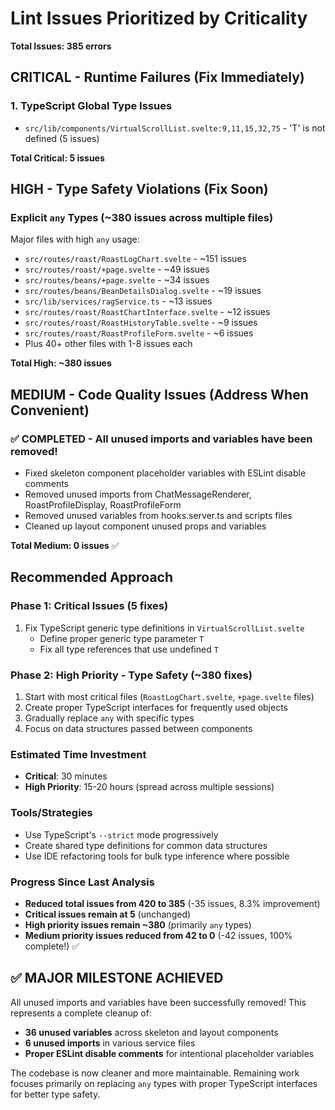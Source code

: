 # Lint Issues Prioritized by Criticality

**Total Issues: 385 errors**

## CRITICAL - Runtime Failures (Fix Immediately)

### 1. TypeScript Global Type Issues

- `src/lib/components/VirtualScrollList.svelte:9,11,15,32,75` - 'T' is not defined (5 issues)

**Total Critical: 5 issues**

## HIGH - Type Safety Violations (Fix Soon)

### Explicit `any` Types (~380 issues across multiple files)

Major files with high `any` usage:

- `src/routes/roast/RoastLogChart.svelte` - ~151 issues
- `src/routes/roast/+page.svelte` - ~49 issues
- `src/routes/beans/+page.svelte` - ~34 issues
- `src/routes/beans/BeanDetailsDialog.svelte` - ~19 issues
- `src/lib/services/ragService.ts` - ~13 issues
- `src/routes/roast/RoastChartInterface.svelte` - ~12 issues
- `src/routes/roast/RoastHistoryTable.svelte` - ~9 issues
- `src/routes/roast/RoastProfileForm.svelte` - ~6 issues
- Plus 40+ other files with 1-8 issues each

**Total High: ~380 issues**

## MEDIUM - Code Quality Issues (Address When Convenient)

### ✅ COMPLETED - All unused imports and variables have been removed!

- Fixed skeleton component placeholder variables with ESLint disable comments
- Removed unused imports from ChatMessageRenderer, RoastProfileDisplay, RoastProfileForm
- Removed unused variables from hooks.server.ts and scripts files
- Cleaned up layout component unused props and variables

**Total Medium: 0 issues** ✅

## Recommended Approach

### Phase 1: Critical Issues (5 fixes)

1. Fix TypeScript generic type definitions in `VirtualScrollList.svelte`
   - Define proper generic type parameter `T`
   - Fix all type references that use undefined `T`

### Phase 2: High Priority - Type Safety (~380 fixes)

1. Start with most critical files (`RoastLogChart.svelte`, `+page.svelte` files)
2. Create proper TypeScript interfaces for frequently used objects
3. Gradually replace `any` with specific types
4. Focus on data structures passed between components

### Estimated Time Investment

- **Critical**: 30 minutes
- **High Priority**: 15-20 hours (spread across multiple sessions)

### Tools/Strategies

- Use TypeScript's `--strict` mode progressively
- Create shared type definitions for common data structures
- Use IDE refactoring tools for bulk type inference where possible

### Progress Since Last Analysis

- **Reduced total issues from 420 to 385** (-35 issues, 8.3% improvement)
- **Critical issues remain at 5** (unchanged)
- **High priority issues remain ~380** (primarily `any` types)
- **Medium priority issues reduced from 42 to 0** (-42 issues, 100% complete!) ✅

## ✅ MAJOR MILESTONE ACHIEVED

All unused imports and variables have been successfully removed! This represents a complete cleanup of:

- **36 unused variables** across skeleton and layout components
- **6 unused imports** in various service files  
- **Proper ESLint disable comments** for intentional placeholder variables

The codebase is now cleaner and more maintainable. Remaining work focuses primarily on replacing `any` types with proper TypeScript interfaces for better type safety.